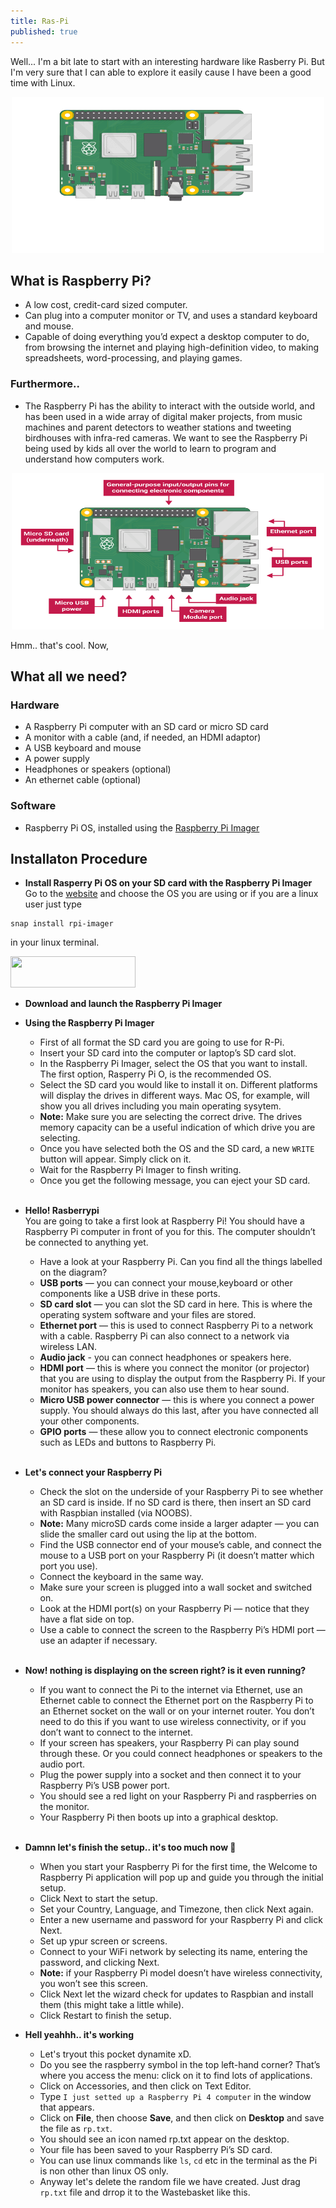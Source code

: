 ```yaml
---
title: Ras-Pi
published: true
---
```

Well... I'm a bit late to start with an interesting hardware like Rasberry Pi. But I'm very sure that I can able to explore it easily cause I have been a good time with Linux.
<p align="center">
<img height="250" width="500" src="https://raw.githubusercontent.com/RanitPradhan/blog/master/Images/RPi/R-Pi-1.gif">
</p>

## What is Raspberry Pi?
- A low cost, credit-card sized computer.
- Can plug into a computer monitor or TV, and uses a standard keyboard and mouse.
- Capable of doing everything you’d expect a desktop computer to do, from browsing the internet and playing high-definition video, to making spreadsheets, word-processing, and playing games.

### Furthermore.. 
- The Raspberry Pi  has the ability to interact with the outside world, and has been used in a wide array of digital maker projects, from music machines and parent detectors to weather stations and tweeting birdhouses with infra-red cameras. We want to see the Raspberry Pi being used by kids all over the world to learn to program and understand how computers work.

<p align="center">
<img height="250" width="500" src="https://raw.githubusercontent.com/RanitPradhan/blog/master/Images/RPi/R-Pi-2.png">
</p>

Hmm.. that's cool. Now,
## What all we need?
### Hardware
- A Raspberry Pi computer with an SD card or micro SD card
- A monitor with a cable (and, if needed, an HDMI adaptor)
- A USB keyboard and mouse
- A power supply
- Headphones or speakers (optional)
- An ethernet cable (optional)

### Software
- Raspberry Pi OS, installed using the [Raspberry Pi Imager](https://www.raspberrypi.com/software/)

## Installaton Procedure

  - <B> Install Rasperry Pi OS on your SD card with the Raspberry Pi Imager </B> <br>
  Go to the [website](https://www.raspberrypi.com/software/) and choose the OS you are using 
  or if you are a linux user just type 
  ```
  snap install rpi-imager
  ``` 
  in your linux terminal. 
  
  <img height="50" width="200" src="https://raw.githubusercontent.com/RanitPradhan/blog/master/Images/RPi/R-Pi-3.gif">
  
  - <B> Download and launch the Raspberry Pi Imager </B>
  - <B> Using the Raspberry Pi Imager </B>
    - First of all format the SD card you are going to use for R-Pi.
    - Insert your SD card into the computer or laptop’s SD card slot.
    - In the Raspberry Pi Imager, select the OS that you want to install. The first option, Rasperry Pi O, is the recommended OS.
    - Select the SD card you would like to install it on. Different platforms will display the drives in different ways. Mac OS, for example, will show         you all drives including you main operating sysytem. 
    - **Note:** Make sure you are selecting the correct drive. The drives memory capacity can be a useful indication of which drive you are selecting.
    - Once you have selected both the OS and the SD card, a new `WRITE` button will appear. Simply click on it.
    - Wait for the Raspberry Pi Imager to finsh writing.
    - Once you get the following message, you can eject your SD card. <br><br>

  - <B> Hello! Rasberrypi </B> <br>
    You are going to take a first look at Raspberry Pi! You should have a Raspberry Pi computer in front of you for this. The computer shouldn’t be           connected to anything yet.
    - Have a look at your Raspberry Pi. Can you find all the things labelled on the diagram?
    - **USB ports** — you can connect your mouse,keyboard or other components like a USB drive in these ports.
    - **SD card slot** — you can slot the SD card in here. This is where the operating system software and your files are stored.
    - **Ethernet port** — this is used to connect Raspberry Pi to a network with a cable. Raspberry Pi can also connect to a network via wireless LAN.
    - **Audio jack** - you can connect headphones or speakers here.
    - **HDMI port** — this is where you connect the monitor (or projector) that you are using to display the output from the Raspberry Pi. If your             monitor has speakers, you can also use them to hear sound.
    - **Micro USB power connector** — this is where you connect a power supply. You should always do this last, after you have connected all your other         components.
    - **GPIO ports** — these allow you to connect electronic components such as LEDs and buttons to Raspberry Pi. <br> <br> 

  - <B>Let's connect your Raspberry Pi</B>
    - Check the slot on the underside of your Raspberry Pi to see whether an SD card is inside. If no SD card is there, then insert an SD card with             Raspbian installed (via NOOBS).
    - **Note:** Many microSD cards come inside a larger adapter — you can slide the smaller card out using the lip at the bottom.
    - Find the USB connector end of your mouse’s cable, and connect the mouse to a USB port on your Raspberry Pi (it doesn’t matter which port you use).
    - Connect the keyboard in the same way.
    - Make sure your screen is plugged into a wall socket and switched on.
    - Look at the HDMI port(s) on your Raspberry Pi — notice that they have a flat side on top.
    - Use a cable to connect the screen to the Raspberry Pi’s HDMI port — use an adapter if necessary. <br> <br> 

  - **Now! nothing is displaying on the screen right? is it even running?**
    -  If you want to connect the Pi to the internet via Ethernet, use an Ethernet cable to connect the Ethernet port on the Raspberry Pi to an Ethernet        socket on the wall or on your internet router. You don’t need to do this if you want to use wireless connectivity, or if you don’t want to connect        to the internet.
    -  If your screen has speakers, your Raspberry Pi can play sound through these. Or you could connect headphones or speakers to the audio port.
    -  Plug the power supply into a socket and then connect it to your Raspberry Pi’s USB power port.
    -  You should see a red light on your Raspberry Pi and raspberries on the monitor.
    - Your Raspberry Pi then boots up into a graphical desktop. <br>  <br>  
  
  - **Damnn let's finish the setup.. it's too much now 😤**  
    -  When you start your Raspberry Pi for the first time, the Welcome to Raspberry Pi application will pop up and guide you through the initial setup.
    -  Click Next to start the setup.
    -  Set your Country, Language, and Timezone, then click Next again.
    -  Enter a new username and password for your Raspberry Pi and click Next.
    -  Set up ypur screen or screens.
    -  Connect to your WiFi network by selecting its name, entering the password, and clicking Next.
    -  **Note:** if your Raspberry Pi model doesn’t have wireless connectivity, you won’t see this screen.
    -  Click Next let the wizard check for updates to Raspbian and install them (this might take a little while).
    -  Click Restart to finish the setup.
  - **Hell yeahhh.. it's working**
    - Let's tryout this pocket dynamite xD.
    - Do you see the raspberry symbol in the top left-hand corner? That’s where you access the menu: click on it to find lots of applications. 
    - Click on Accessories, and then click on Text Editor.
    - Type `I just setted up a Raspberry Pi 4 computer` in the window that appears.
    - Click on **File**, then choose **Save**, and then click on **Desktop** and save the file as `rp.txt`.
    - You should see an icon named rp.txt appear on the desktop.
    - Your file has been saved to your Raspberry Pi’s SD card.
    - You can use linux commands like `ls`, `cd` etc in the terminal as the Pi is non other than linux OS only.
    - Anyway let's delete the random file we have created. Just drag `rp.txt` file and drrop it to the Wastebasket like this.
   
